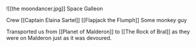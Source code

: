 ![[the moondancer.jpg]]
Space Galleon 



Crew
[[Captain Elaina Sartel]]
[[Flapjack the Flumph]]
Some monkey guy

Transported us from [[Planet of Malderon]] to [[The Rock of Bral]] as they were on Malderon just as it was devoured.